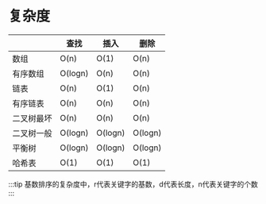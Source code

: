 # 复杂度

| | 查找 | 插入 | 删除|
|-|-|-|-|
|数组 | O(n)| O(1) | O(n)|
|有序数组 | O(logn)| O(n)| O(n)|
|链表 | O(n)| O(1)  | O(n)|
|有序链表 | O(n)| O(n)| O(n)|
|二叉树最坏 | O(n)| O(n)| O(n)|
|二叉树一般 | O(logn)| O(logn)| O(logn)|
|平衡树 | O(logn)| O(logn) | O(logn)|
|哈希表 | O(1)| O(1)| O(1)|

<ASC />

:::tip
基数排序的复杂度中，r代表关键字的基数，d代表长度，n代表关键字的个数
:::

<script setup>
import ASC from '../../.vitepress/components/AlgSortComplexity.vue'
</script>

